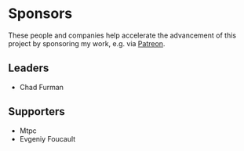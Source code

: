 Sponsors
========

These people and companies help accelerate the advancement of this project by
sponsoring my work, e.g. via [Patreon](https://www.patreon.com/benjie).

Leaders
-------

- Chad Furman

Supporters
----------

- Mtpc
- Evgeniy Foucault
